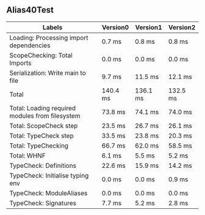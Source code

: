 
## Alias40Test

Labels|Version0|Version1|Version2
---|---|---|---
Loading: Processing import dependencies|0.7 ms|0.8 ms|0.8 ms
ScopeChecking: Total Imports|0.0 ms|0.0 ms|0.0 ms
Serialization: Write main to file|9.7 ms|11.5 ms|12.1 ms
Total|140.4 ms|136.1 ms|132.5 ms
Total: Loading required modules from filesystem|73.8 ms|74.1 ms|74.0 ms
Total: ScopeCheck step|23.5 ms|26.7 ms|26.1 ms
Total: TypeCheck step|33.5 ms|23.8 ms|20.3 ms
Total: TypeChecking|66.7 ms|62.0 ms|58.5 ms
Total: WHNF|6.1 ms|5.5 ms|5.2 ms
TypeCheck: Definitions|22.6 ms|15.9 ms|14.2 ms
TypeCheck: Initialise typing env|0.0 ms|0.0 ms|0.9 ms
TypeCheck: ModuleAliases|0.0 ms|0.0 ms|0.0 ms
TypeCheck: Signatures|7.7 ms|5.2 ms|2.8 ms

